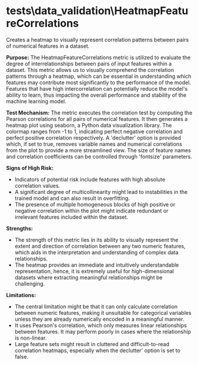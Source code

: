 # tests\data_validation\HeatmapFeatureCorrelations

Creates a heatmap to visually represent correlation patterns between pairs of numerical features in a dataset.

**Purpose:** The HeatmapFeatureCorrelations metric is utilized to evaluate the degree of interrelationships between
pairs of input features within a dataset. This metric allows us to visually comprehend the correlation patterns
through a heatmap, which can be essential in understanding which features may contribute most significantly to the
performance of the model. Features that have high intercorrelation can potentially reduce the model's ability to
learn, thus impacting the overall performance and stability of the machine learning model.

**Test Mechanism:** The metric executes the correlation test by computing the Pearson correlations for all pairs of
numerical features. It then generates a heatmap plot using seaborn, a Python data visualization library. The
colormap ranges from -1 to 1, indicating perfect negative correlation and perfect positive correlation
respectively. A 'declutter' option is provided which, if set to true, removes variable names and numerical
correlations from the plot to provide a more streamlined view. The size of feature names and correlation
coefficients can be controlled through 'fontsize' parameters.

**Signs of High Risk:**

- Indicators of potential risk include features with high absolute correlation values.
- A significant degree of multicollinearity might lead to instabilities in the trained model and can also result in
overfitting.
- The presence of multiple homogeneous blocks of high positive or negative correlation within the plot might
indicate redundant or irrelevant features included within the dataset.

**Strengths:**

- The strength of this metric lies in its ability to visually represent the extent and direction of correlation
between any two numeric features, which aids in the interpretation and understanding of complex data relationships.
- The heatmap provides an immediate and intuitively understandable representation, hence, it is extremely useful
for high-dimensional datasets where extracting meaningful relationships might be challenging.

**Limitations:**

- The central limitation might be that it can only calculate correlation between numeric features, making it
unsuitable for categorical variables unless they are already numerically encoded in a meaningful manner.
- It uses Pearson's correlation, which only measures linear relationships between features. It may perform poorly
in cases where the relationship is non-linear.
- Large feature sets might result in cluttered and difficult-to-read correlation heatmaps, especially when the
declutter' option is set to false.